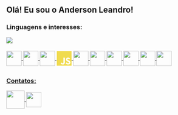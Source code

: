 ## Olá! Eu sou o Anderson Leandro!
### Linguagens e interesses:
 <div>
  <a href="https://github.com/anderlr">
  <img height="180em" src="https://github-readme-stats.vercel.app/api?username=anderlr&show_icons=true&theme=react&include_all_commits=true&count_private=true"/>
</div>
<div style="display: inline_block"><br>
  <img align="center"  height="40" width="40" src="https://cdn.jsdelivr.net/gh/devicons/devicon/icons/angularjs/angularjs-plain.svg">
  <img align="center"  height="40" width="40" src="https://cdn.jsdelivr.net/gh/devicons/devicon/icons/react/react-original-wordmark.svg">
  <img align="center"  height="40" width="40" src="https://cdn.jsdelivr.net/gh/devicons/devicon/icons/typescript/typescript-original.svg">
  <img align="center"  height="40" width="40" src="https://raw.githubusercontent.com/devicons/devicon/master/icons/javascript/javascript-plain.svg">
  <img align="center"  height="40" width="40" src="https://cdn.jsdelivr.net/gh/devicons/devicon/icons/mysql/mysql-original-wordmark.svg">
  <img align="center"  height="40" width="40" src="https://cdn.jsdelivr.net/gh/devicons/devicon/icons/c/c-original.svg">
  <img align="center"  height="40" width="40" src="https://cdn.jsdelivr.net/gh/devicons/devicon/icons/html5/html5-original.svg">
  <img align="center"  height="40" width="40" src="https://cdn.jsdelivr.net/gh/devicons/devicon/icons/css3/css3-original.svg">
  <img align="center"  height="40" width="40" src="https://cdn.jsdelivr.net/gh/devicons/devicon/icons/python/python-original.svg">
 <img align="center"  height="40" width="40" src="https:/cdn.jsdelivr.net/gh/devicons/devicon/icons/nodejs/nodejs-original-wordmark.svg">
</div>
  
##
  
### Contatos:
<a href="mailto:anderlr13@gmail.com">
  <img align="center"  height="48" width="48" src="https://img.icons8.com/color/48/000000/gmail--v1.png"/>
</a>
<a href="https://www.linkedin.com/in/ander-lr" rel="nofollow">
  <img align="center"  height="40" width="40" src="https://cdn.jsdelivr.net/gh/devicons/devicon/icons/linkedin/linkedin-original.svg" />
</a>

